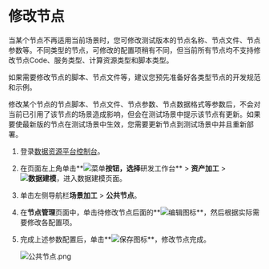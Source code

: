 # 修改节点

当某个节点不再适用当前场景时，您可修改测试版本的节点名称、节点文件、节点参数等。不同类型的节点，可修改的配置项稍有不同，但当前所有节点均不支持修改节点Code、服务类型、计算资源类型和脚本类型。

如果需要修改节点的脚本、节点文件等，建议您预先准备好各类型节点的开发规范和示例。

修改某个节点的节点脚本、节点文件、节点参数、节点数据格式等参数后，不会对当前已引用了该节点的场景造成影响，但会在测试场景中提示该节点有更新。如果要使最新版的节点在测试场景中生效，您需要更新节点到测试场景中并且重新部署。

1.  登录[数据资源平台控制台](https://dataq.console.aliyun.com)。

2.  在页面左上角单击**![菜单](https://static-aliyun-doc.oss-accelerate.aliyuncs.com/assets/img/zh-CN/6504337061/p188771.png)**按钮，选择**研发工作台** \> **资产加工** \> **![数据建模](https://static-aliyun-doc.oss-accelerate.aliyuncs.com/assets/img/zh-CN/7366900161/p208211.png)**，进入数据建模页面。

3.  单击左侧导航栏**场景加工** \> **公共节点**。

4.  在**节点管理**页面中，单击待修改节点后面的**![编辑](https://static-aliyun-doc.oss-accelerate.aliyuncs.com/assets/img/zh-CN/6453117951/p43365.png)图标**，然后根据实际需要修改各配置项。

5.  完成上述参数配置后，单击**![保存](https://static-aliyun-doc.oss-accelerate.aliyuncs.com/assets/img/zh-CN/0353117951/p42054.png)图标**，修改节点完成。

    ![公共节点.png](https://static-aliyun-doc.oss-accelerate.aliyuncs.com/assets/img/zh-CN/8842070261/p272390.png)


